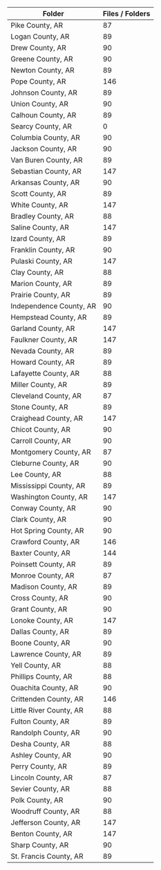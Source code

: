 | Folder                  |   Files / Folders |
|-------------------------|-------------------|
| Pike County, AR         |                87 |
| Logan County, AR        |                89 |
| Drew County, AR         |                90 |
| Greene County, AR       |                90 |
| Newton County, AR       |                89 |
| Pope County, AR         |               146 |
| Johnson County, AR      |                89 |
| Union County, AR        |                90 |
| Calhoun County, AR      |                89 |
| Searcy County, AR       |                 0 |
| Columbia County, AR     |                90 |
| Jackson County, AR      |                90 |
| Van Buren County, AR    |                89 |
| Sebastian County, AR    |               147 |
| Arkansas County, AR     |                90 |
| Scott County, AR        |                89 |
| White County, AR        |               147 |
| Bradley County, AR      |                88 |
| Saline County, AR       |               147 |
| Izard County, AR        |                89 |
| Franklin County, AR     |                90 |
| Pulaski County, AR      |               147 |
| Clay County, AR         |                88 |
| Marion County, AR       |                89 |
| Prairie County, AR      |                89 |
| Independence County, AR |                90 |
| Hempstead County, AR    |                89 |
| Garland County, AR      |               147 |
| Faulkner County, AR     |               147 |
| Nevada County, AR       |                89 |
| Howard County, AR       |                89 |
| Lafayette County, AR    |                88 |
| Miller County, AR       |                89 |
| Cleveland County, AR    |                87 |
| Stone County, AR        |                89 |
| Craighead County, AR    |               147 |
| Chicot County, AR       |                90 |
| Carroll County, AR      |                90 |
| Montgomery County, AR   |                87 |
| Cleburne County, AR     |                90 |
| Lee County, AR          |                88 |
| Mississippi County, AR  |                89 |
| Washington County, AR   |               147 |
| Conway County, AR       |                90 |
| Clark County, AR        |                90 |
| Hot Spring County, AR   |                90 |
| Crawford County, AR     |               146 |
| Baxter County, AR       |               144 |
| Poinsett County, AR     |                89 |
| Monroe County, AR       |                87 |
| Madison County, AR      |                89 |
| Cross County, AR        |                90 |
| Grant County, AR        |                90 |
| Lonoke County, AR       |               147 |
| Dallas County, AR       |                89 |
| Boone County, AR        |                90 |
| Lawrence County, AR     |                89 |
| Yell County, AR         |                88 |
| Phillips County, AR     |                88 |
| Ouachita County, AR     |                90 |
| Crittenden County, AR   |               146 |
| Little River County, AR |                88 |
| Fulton County, AR       |                89 |
| Randolph County, AR     |                90 |
| Desha County, AR        |                88 |
| Ashley County, AR       |                90 |
| Perry County, AR        |                89 |
| Lincoln County, AR      |                87 |
| Sevier County, AR       |                88 |
| Polk County, AR         |                90 |
| Woodruff County, AR     |                88 |
| Jefferson County, AR    |               147 |
| Benton County, AR       |               147 |
| Sharp County, AR        |                90 |
| St. Francis County, AR  |                89 |